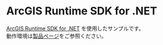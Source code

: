 # ArcGIS Runtime SDK for .NET

[ArcGIS Runtime SDK for .NET](https://developers.arcgis.com/net/) を使用したサンプルです。  
動作環境は[製品ページ](https://www.esrij.com/products/arcgis-runtime-sdk-for-dotnet/environments/)をご参照ください。
